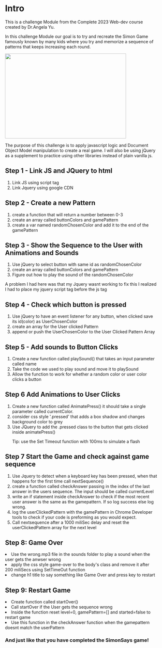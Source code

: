 <h1>Intro</h1>
This is a challenge Module from the Complete 2023 Web-dev course created by Dr.Angela Yu.

In this challenge Module our goal is to try and recreate the Simon Game famously known by many kids where you try and memorize a sequence of patterns that keeps
increasing each round.

<img src="https://user-images.githubusercontent.com/96314847/209585152-32aebc63-c248-4c59-b4d6-e9f46cf8dc5e.png" width="400" height="280">

The purpose of this challenge is to apply javascript logic and Document Object Model manipulation to create a real game.
I will also be using jQuery as a supplement to practice using other libraries instead of plain vanilla js.

<h2>Step 1 - Link JS and JQuery to html </h2>
<ol>
    <li>Link JS using script tag</li>
    <li>Link Jquery using google CDN</li>
</ol>

<h2>Step 2 - Create a new Pattern </h2>
<ol>
    <li>create a function that will return a number between 0-3</li>
    <li>create an array called buttonColors and gamePattern</li>
    <li>create a var named randomChosenColor and add it to the end of the gamePattern</li>
</ol>

<h2>Step 3 - Show the Sequence to the User with Animations and Sounds</h2>
<ol>
    <li>Use jQuery to select button with same id as randomChosenColor</li>
    <li>create an array called buttonColors and gamePattern</li>
    <li>Figure out how to play the sound of the randomChosenColor</li>
</ol>
<p>A problem I had here was that my Jquery wasnt working to fix this I realized I had to place my jquery script tag before the js tag</p>

<h2>Step 4 - Check which button is pressed</h2>
<ol>
    <li>Use jQuery to have an event listener for any button, when clicked save its id(color) as UserChosenColor</li>
    <li>create an array for the User clicked Pattern</li>
    <li>append or push the UserChosenColor to the User Clicked Pattern Array</li>
</ol>

<h2>Step 5 - Add sounds to Button Clicks</h2>
<ol>
    <li>Create a new function called playSound() that takes an input parameter called name</li>
    <li>Take the code we used to play sound and move it to playSound</li>
    <li>Allow the function to work for whether a random color or user color clicks a button</li>
</ol>
<h2>Step 6 Add Animations to User Clicks</h2>
<ol>
    <li>Create a new function called AnimatePress() it should take a single parameter called currentColor.</li>
    <li>consider css style '.pressed' that adds a box shadow and changes background color to grey</li>
    <li>Use JQuery to add the .pressed class to the button that gets clicked inside animatePress()</li>
    <p>Tip: use the Set Timeout function with 100ms to simulate a flash</p>
</ol>

<h2>Step 7 Start the Game and check against game sequence </h2>
<ol>
    <li>Use Jquery to detect when a keyboard key has been pressed, when that happens for the first time call nextSequence()</li>
    <li>create a function called checkAnswer passing in the index of the last answer in the users sequence. The input should be called currentLevel</li>
    <li>write an if statement inside checkAnswer to check if the most recent user answer is the same as the gamepattern. If so log success else log wrong.</li>
    <li>log the userClickedPattern with the gamePattern in Chrome Developer tools to check if your code is preforming as you would expect.</li>
    <li>Call nextsequence after a 1000 miliSec delay and reset the userClickedPattern array for the next level</li>
</ol>

<h2>Step 8: Game Over</h2>
<li> Use the wrong.mp3 file in the sounds folder to play a sound when the user gets the anwser wrong</li>
<li> apply the css style game-over to the body's class and remove it after 200 miliSecs using SetTimeOut function</li>
<li>change h1 title to say something like Game Over and press key to restart</li>

<h2>Step 9: Restart Game</h2>
<li> Create function called startOver()</li>
<li>Call startOver if the User gets the sequence wrong</li>
<li>Inside the function reset level=0, gamePattern=[] and started=false to restart game</li>
<li>Use this function in the checkAnswer function when the gamepattern doesnt match the userPattern</li>

<h3>And just like that you have completed the SimonSays game!</h3>
